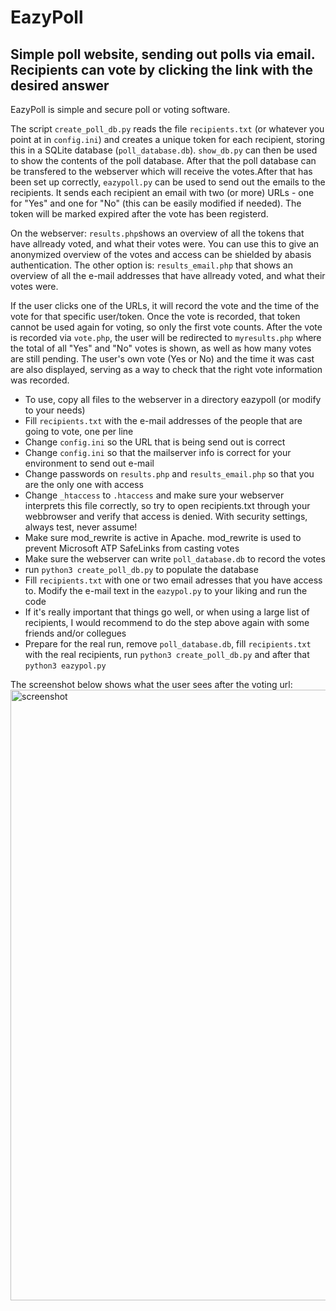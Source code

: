 # EazyPoll


## Simple poll website, sending out polls via email. Recipients can vote by clicking the link with the desired answer

EazyPoll is simple and secure poll or voting software.

The script ```create_poll_db.py``` reads the file ```recipients.txt``` (or whatever you point at in ```config.ini```) and creates a unique token for each recipient, storing this in a SQLite database (```poll_database.db```).  ```show_db.py``` can then be used to show the contents of the poll database. After that the poll database can be transfered to the webserver which will receive the votes.After that has been set up correctly, ```eazypoll.py``` can be used to send out the emails to the recipients.  It sends each recipient an email with two (or more) URLs - one for "Yes" and one for "No" (this can be easily modified if needed). The token will be marked expired after the vote has been registerd.

On the webserver:
```results.php```shows an overview of all the tokens that have allready voted, and what their votes were. You can use this to give an anonymized overview of the votes and access can be shielded by abasis authentication. The other option is: ```results_email.php``` that shows an overview of all the e-mail addresses that have allready voted, and what their votes were.

If the user clicks one of the URLs, it will record the vote and the time of the vote for that specific user/token. Once the vote is recorded, that token cannot be used again for voting, so only the first vote counts. After the vote is recorded via ```vote.php```, the user will be redirected to ```myresults.php``` where the total of all "Yes" and "No" votes is shown, as well as how many votes are still pending. The user's own vote (Yes or No) and the time it was cast are also displayed, serving as a way to check that the right vote information was recorded.
- To use, copy all files to the webserver in a directory eazypoll (or modify to your needs)
- Fill ```recipients.txt``` with the e-mail addresses of the people that are going to vote, one per line
- Change ```config.ini``` so the URL that is being send out is correct
- Change ```config.ini``` so that the mailserver info is correct for your environment to send out e-mail
- Change passwords on ```results.php``` and ```results_email.php``` so that you are the only one with access
- Change ```_htaccess``` to ```.htaccess``` and make sure your webserver interprets this file correctly, so try to open recipients.txt through your webbrowser and verify that access is denied. With security settings, always test, never assume!
- Make sure mod_rewrite is active in Apache. mod_rewrite is used to prevent Microsoft ATP SafeLinks from casting votes
- Make sure the webserver can write ```poll_database.db``` to record the votes
- run ```python3 create_poll_db.py``` to populate the database
- Fill ```recipients.txt``` with one or two email adresses that you have access to. Modify the e-mail text in the ```eazypol.py``` to your liking and run the code
- If it's really important that things go well, or when using a large list of recipients, I would recommend to do the step above again with some friends and/or collegues
- Prepare for the real run, remove ```poll_database.db```, fill ```recipients.txt```  with the real recipients, run ```python3 create_poll_db.py``` and after that ```python3 eazypol.py```

The screenshot below shows what the user sees after the voting url:
<img width="977" alt="screenshot" src="https://github.com/user-attachments/assets/066849ab-3df5-4b7e-ab07-5a8ab8988aff">
